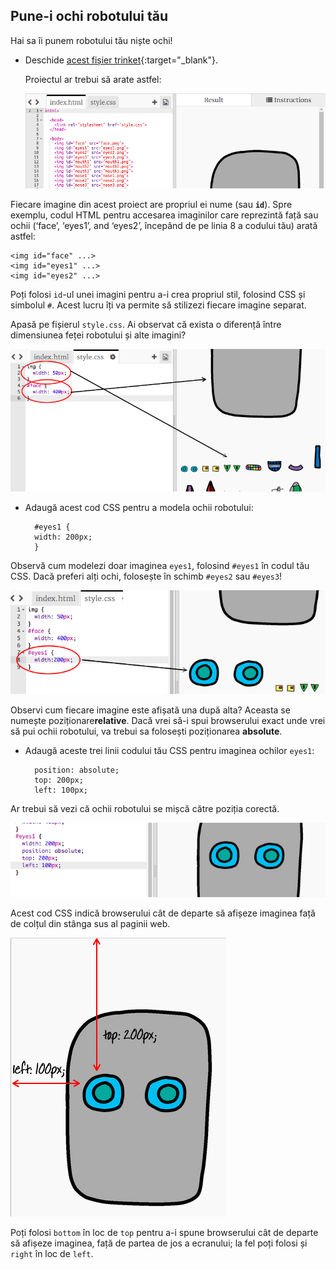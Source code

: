 ## Pune-i ochi robotului tău

Hai sa îi punem robotului tău niște ochi!

+ Deschide [acest fișier trinket](http://jumpto.cc/web-robot){:target="_blank"}.
    
    Proiectul ar trebui să arate astfel:
    
    ![captură de ecran](images/robot-starter.png)

Fiecare imagine din acest proiect are propriul ei nume (sau **`id`**). Spre exemplu, codul HTML pentru accesarea imaginilor care reprezintă față sau ochii (‘face’, ‘eyes1’, and ‘eyes2’, începând de pe linia 8 a codului tău) arată astfel:

    <img id="face" ...>
    <img id="eyes1" ...>
    <img id="eyes2" ...>
    

Poți folosi `id`-ul unei imagini pentru a-i crea propriul stil, folosind CSS și simbolul `#`. Acest lucru îți va permite să stilizezi fiecare imagine separat.

Apasă pe fișierul `style.css`. Ai observat că exista o diferență între dimensiunea feței robotului și alte imagini?

![captură de ecran](images/robot-id.png)

+ Adaugă acest cod CSS pentru a modela ochii robotului:
    
        #eyes1 {
        width: 200px;
        }
        

Observă cum modelezi doar imaginea `eyes1`, folosind `#eyes1` în codul tău CSS. Dacă preferi alți ochi, folosește în schimb `#eyes2` sau `#eyes3`!

![captură de ecran](images/robot-eyes-width.png)

Observi cum fiecare imagine este afișată una după alta? Aceasta se numește poziționare**relative**. Dacă vrei să-i spui browserului exact unde vrei să pui ochii robotului, va trebui sa folosești poziționarea **absolute**.

+ Adaugă aceste trei linii codului tău CSS pentru imaginea ochilor `eyes1`:
    
        position: absolute;
        top: 200px;
        left: 100px;
        

Ar trebui să vezi că ochii robotului se mișcă către poziția corectă.

![captură de ecran](images/robot-eyes-position.png)

Acest cod CSS indică browserului cât de departe să afișeze imaginea față de colțul din stânga sus al paginii web.

![captură de ecran](images/robot-eyes-position2.png)

Poți folosi `bottom` în loc de `top` pentru a-i spune browserului cât de departe să afișeze imaginea, față de partea de jos a ecranului; la fel poți folosi și `right` în loc de `left`.